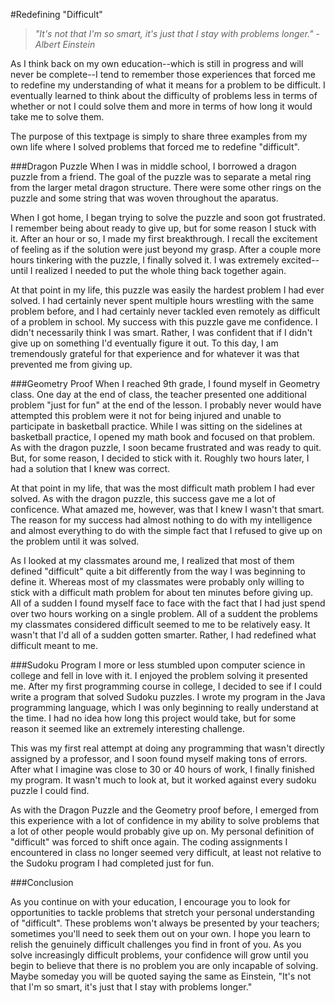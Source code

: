 #Redefining "Difficult"

> *"It's not that I'm so smart, it's just that I stay with problems longer." -Albert Einstein*

As I think back on my own education--which is still in progress and will never be complete--I tend to remember those experiences that forced me to redefine my understanding of what it means for a problem to be difficult. I eventually learned to think about the difficulty of problems less in terms of whether or not I could solve them and more in terms of how long it would take me to solve them.

The purpose of this textpage is simply to share three examples from my own life where I solved problems that forced me to redefine "difficult".

###Dragon Puzzle
When I was in middle school, I borrowed a dragon puzzle from a friend. The goal of the puzzle was to separate a metal ring from the larger metal dragon structure. There were some other rings on the puzzle and some string that was woven throughout the aparatus.

When I got home, I began trying to solve the puzzle and soon got frustrated. I remember being about ready to give up, but for some reason I stuck with it. After an hour or so, I made my first breakthrough. I recall the excitement of feeling as if the solution were just beyond my grasp. After a couple more hours tinkering with the puzzle, I finally solved it. I was extremely excited--until I realized I needed to put the whole thing back together again.

At that point in my life, this puzzle was easily the hardest problem I had ever solved. I had certainly never spent multiple hours wrestling with the same problem before, and I had certainly never tackled even remotely as difficult of a problem in school. My success with this puzzle gave me confidence. I didn't necessarily think I was smart. Rather, I was confident that if I didn't give up on something I'd eventually figure it out. To this day, I am tremendously grateful for that experience and for whatever it was that prevented me from giving up.

###Geometry Proof
When I reached 9th grade, I found myself in Geometry class. One day at the end of class, the teacher presented one additional problem "just for fun" at the end of the lesson. I probably never would have attempted this problem were it not for being injured and unable to participate in basketball practice. While I was sitting on the sidelines at basketball practice, I opened my math book and focused on that problem. As with the dragon puzzle, I soon became frustrated and was ready to quit. But, for some reason, I decided to stick with it. Roughly two hours later, I had a solution that I knew was correct.

At that point in my life, that was the most difficult math problem I had ever solved. As with the dragon puzzle, this success gave me a lot of conficence. What amazed me, however, was that I knew I wasn't that smart. The reason for my success had almost nothing to do with my intelligence and almost everything to do with the simple fact that I refused to give up on the problem until it was solved.

As I looked at my classmates around me, I realized that most of them defined "difficult" quite a bit differently from the way I was beginning to define it. Whereas most of my classmates were probably only willing to stick with a difficult math problem for about ten minutes before giving up. All of a sudden I found myself face to face with the fact that I had just spend over two hours working on a single problem. All of a suddent the problems my classmates considered difficult seemed to me to be relatively easy. It wasn't that I'd all of a sudden gotten smarter. Rather, I had redefined what difficult meant to me.

###Sudoku Program
I more or less stumbled upon computer science in college and fell in love with it. I enjoyed the problem solving it presented me. After my first programming course in college, I decided to see if I could write a program that solved Sudoku puzzles. I wrote my program in the Java programming language, which I was only beginning to really understand at the time. I had no idea how long this project would take, but for some reason it seemed like an extremely interesting challenge.

This was my first real attempt at doing any programming that wasn't directly assigned by a professor, and I soon found myself making tons of errors. After what I imagine was close to 30 or 40 hours of work, I finally finished my program. It wasn't much to look at, but it worked against every sudoku puzzle I could find.

As with the Dragon Puzzle and the Geometry proof before, I emerged from this experience with a lot of confidence in my ability to solve problems that a lot of other people would probably give up on. My personal definition of "difficult" was forced to shift once again. The coding assignments I encountered in class no longer seemed very difficult, at least not relative to the Sudoku program I had completed just for fun.

###Conclusion

As you continue on with your education, I encourage you to look for opportunities to tackle problems that stretch your personal understanding of "difficult". These problems won't always be presented by your teachers; sometimes you'll need to seek them out on your own. I hope you learn to relish the genuinely difficult challenges you find in front of you. As you solve increasingly difficult problems, your confidence will grow until you begin to believe that there is no problem you are only incapable of solving. Maybe someday you will be quoted saying the same as Einstein, "It's not that I'm so smart, it's just that I stay with problems longer."
